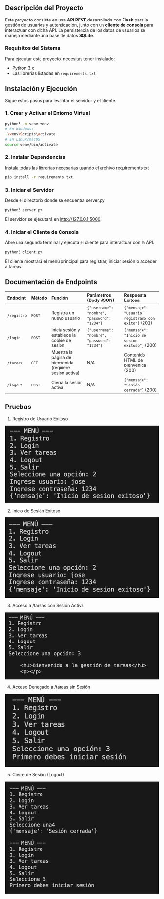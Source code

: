 ## Descripción del Proyecto

Este proyecto consiste en una **API REST** desarrollada con **Flask** para la gestión de usuarios y autenticación, junto con un **cliente de consola** para interactuar con dicha API. La persistencia de los datos de usuarios se maneja mediante una base de datos **SQLite**.

### Requisitos del Sistema

Para ejecutar este proyecto, necesitas tener instalado:

* Python 3.x
* Las librerías listadas en `requirements.txt`


## Instalación y Ejecución

Sigue estos pasos para levantar el servidor y el cliente.

### 1. Crear y Activar el Entorno Virtual

```bash
python3 -m venv venv
# En Windows:
.\venv\Scripts\activate
# En Linux/macOS:
source venv/bin/activate
```

### 2. Instalar Dependencias
Instala todas las librerías necesarias usando el archivo requirements.txt

```bash
pip install -r requirements.txt
```

### 3. Iniciar el Servidor 
Desde el directorio donde se encuentra server.py

```bash
python3 server.py
```
El servidor se ejecutará en http://127.0.0.1:5000.

### 4. Iniciar el Cliente de Consola
Abre una segunda terminal y ejecuta el cliente para interactuar con la API.

```bash
python3 client.py
```
El cliente mostrará el menú principal para registrar, iniciar sesión o acceder a tareas.

## Documentación de Endpoints

| Endpoint | Método | Función | Parámetros (Body JSON) | Respuesta Exitosa |
| :--- | :--- | :--- | :--- | :--- |
| `/registro` | `POST` | Registra un nuevo usuario | `{"username": "nombre", "password": "1234"}` | `{"mensaje": "Usuario registrado con exito"}` (201) |
| `/login` | `POST` | Inicia sesión y establece la cookie de sesión | `{"username": "nombre", "password": "1234"}` | `{"mensaje": "Inicio de sesion exitoso"}` (200) |
| `/tareas` | `GET` | Muestra la página de bienvenida (requiere sesión activa) | N/A | Contenido HTML de bienvenida (200) |
| `/logout` | `POST` | Cierra la sesión activa | N/A | `{"mensaje": "Sesión cerrada"}` (200) |

## Pruebas 

1. Registro de Usuario Exitoso

![Captura de Registro Exitoso](img/registro_exitoso.png)

2. Inicio de Sesión Exitoso

![Captura de Login Exitoso](img/login_exitoso.png)

3. Acceso a /tareas con Sesión Activa

![Captura de Ver Tareas](img/ver_tareas.png)

4. Acceso Denegado a /tareas sin Sesión

![Captura de Acceso Denegado](img/denegado.png)

5. Cierre de Sesión (Logout)

![Captura de Logout](img/logout_exitoso.png)